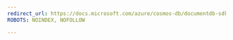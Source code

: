 ```yaml
---
redirect_url: https://docs.microsoft.com/azure/cosmos-db/documentdb-sdk-node
ROBOTS: NOINDEX, NOFOLLOW

---
```


